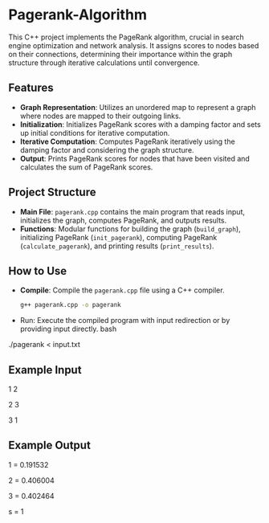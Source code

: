 # Pagerank-Algorithm
This C++ project implements the PageRank algorithm, crucial in search engine optimization and network analysis. It assigns scores to nodes based on their connections, determining their importance within the graph structure through iterative calculations until convergence.

## Features

- **Graph Representation**: Utilizes an unordered map to represent a graph where nodes are mapped to their outgoing links.
- **Initialization**: Initializes PageRank scores with a damping factor and sets up initial conditions for iterative computation.
- **Iterative Computation**: Computes PageRank iteratively using the damping factor and considering the graph structure.
- **Output**: Prints PageRank scores for nodes that have been visited and calculates the sum of PageRank scores.

## Project Structure

- **Main File**: `pagerank.cpp` contains the main program that reads input, initializes the graph, computes PageRank, and outputs results.
- **Functions**: Modular functions for building the graph (`build_graph`), initializing PageRank (`init_pagerank`), computing PageRank (`calculate_pagerank`), and printing results (`print_results`).

## How to Use

- **Compile**: Compile the `pagerank.cpp` file using a C++ compiler.
   ```bash
   g++ pagerank.cpp -o pagerank
- Run: Execute the compiled program with input redirection or by providing input directly.
bash

./pagerank < input.txt

## Example Input

1 2

2 3

3 1

## Example Output

1 = 0.191532

2 = 0.406004

3 = 0.402464

s = 1




